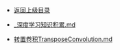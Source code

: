 - [返回上级目录](../)

- [_深度学习知识积累.md](_深度学习知识积累.md)
- [转置卷积TransposeConvolution.md](转置卷积TransposeConvolution.md)